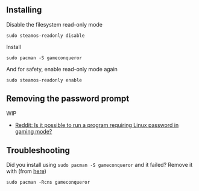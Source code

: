 
## Installing

Disable the filesystem read-only mode

```
sudo steamos-readonly disable
```

Install

```
sudo pacman -S gameconqueror
```

And for safety, enable read-only mode again

```
sudo steamos-readonly enable
```

## Removing the password prompt

WIP

- [Reddit: Is it possible to run a program requiring Linux password in gaming mode?](https://www.reddit.com/r/steamdeck_linux/comments/w9utc4/is_it_possible_to_run_a_program_requiring_linux/)

<!-- ----------

(The below does not appear to make it not require a password to launch.)

~~And add an entry to your Sudoers file so it does not require a password to launch.~~

```
echo "${USER} ALL = (root) NOPASSWD: $( which gameconqueror )" | sudo tee /etc/sudoers.d/gameconqueror
```

~~And make sure this file looks good~~

```
sudo cat /etc/sudoers.d/gameconqueror
```

~~Which should look something like~~

```
deck ALL = (root) NOPASSWD: /usr/bin/gameconqueror
```

### Cleanup

To remove this file and this setting:

```
sudo rm /etc/sudoers.d/gameconqueror
```

---------- -->

## Troubleshooting

Did you install using `sudo pacman -S gameconqueror` and it failed? Remove it with (from [here](https://linux-packages.com/arch-linux/package/gameconqueror))

```
sudo pacman -Rcns gameconqueror
```

